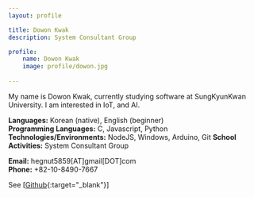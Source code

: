 ```yaml
---
layout: profile

title: Dowon Kwak
description: System Consultant Group

profile:
    name: Dowon Kwak
    image: profile/dowon.jpg
    
---
```


My name is Dowon Kwak, currently studying software at SungKyunKwan University. I am interested in IoT, and AI.

<strong>Languages:</strong> Korean (native), English (beginner)  
<strong>Programming Languages:</strong> C, Javascript, Python  
<strong>Technologies/Environments:</strong> NodeJS, Windows, Arduino, Git
<strong>School Activities:</strong> System Consultant Group

<strong>Email:</strong> hegnut5859[AT]gmail[DOT]com  
<strong>Phone:</strong> +82-10-8490-7667

See [[Github](https://github.com/dotoling){:target="\_blank"}]